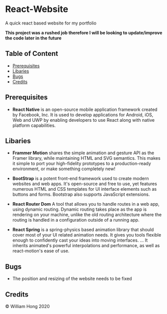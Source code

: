 # React-Website
A quick react based website for my portfolio 

**This project was a rushed job therefore I will be looking to update/improve the code later in the future**

## Table of Content 
* [Prerequisites](#prerequisites)
* [Libaries](#libaries)
* [Bugs](#bugs)
* [Credits](#credits)

## Prerequisites
* **React Native**
is an open-source mobile application framework created by Facebook, Inc. It is used to develop applications for Android, iOS, Web and UWP by enabling developers to use React along with native platform capabilities. 

## Libaries
* **Frammer Motion**
shares the simple animation and gesture API as the Framer library, while maintaining HTML and SVG semantics. This makes it simple to port your high-fidelity prototypes to a production-ready environment, or make something completely new!

* **BootStrap**
is a potent front-end framework used to create modern websites and web apps. It's open-source and free to use, yet features numerous HTML and CSS templates for UI interface elements such as buttons and forms. Bootstrap also supports JavaScript extensions.

* **React Router Dom**
A tool that allows you to handle routes in a web app, using dynamic routing. Dynamic routing takes place as the app is rendering on your machine, unlike the old routing architecture where the routing is handled in a configuration outside of a running app.

* **React Spring**
is a spring-physics based animation library that should cover most of your UI related animation needs. It gives you tools flexible enough to confidently cast your ideas into moving interfaces. ... It inherits animated's powerful interpolations and performance, as well as react-motion's ease of use.

## Bugs
* The position and resizing of the website needs to be fixed

## Credits 

© William Hong 2020
